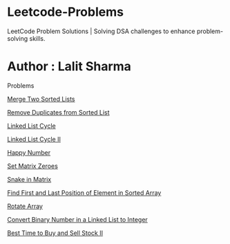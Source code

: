 # Leetcode-Problems
LeetCode Problem Solutions | Solving DSA challenges to enhance problem-solving skills.
# Author : Lalit Sharma

Problems

[Merge Two Sorted Lists](https://leetcode.com/problems/merge-two-sorted-lists/description/)

[Remove Duplicates from Sorted List](https://leetcode.com/problems/remove-duplicates-from-sorted-list/description/)

 [Linked List Cycle](https://leetcode.com/problems/linked-list-cycle/description/)

 [Linked List Cycle II](https://leetcode.com/problems/linked-list-cycle-ii/description/)

 [Happy Number](https://leetcode.com/problems/happy-number/description/)

 [Set Matrix Zeroes](https://leetcode.com/problems/set-matrix-zeroes/description/)

 [Snake in Matrix](https://leetcode.com/problems/snake-in-matrix/description/)

 [Find First and Last Position of Element in Sorted Array](https://leetcode.com/problems/find-first-and-last-position-of-element-in-sorted-array/description/)

 [Rotate Array](https://leetcode.com/problems/rotate-array/description/)

 [Convert Binary Number in a Linked List to Integer](https://leetcode.com/problems/convert-binary-number-in-a-linked-list-to-integer/description/)

 [Best Time to Buy and Sell Stock II](https://leetcode.com/problems/best-time-to-buy-and-sell-stock-ii/description/)